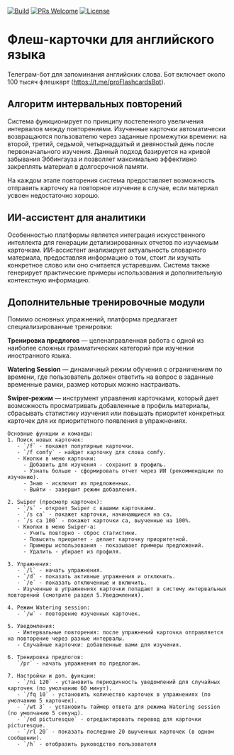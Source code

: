 [![Build](https://github.com/OlegCheban/Flashcards/actions/workflows/mvn.yml/badge.svg)](https://github.com/OlegCheban/Flashcards/actions/workflows/mvn.yml)
[![PRs Welcome](https://img.shields.io/badge/PRs-welcome-brightgreen.svg?style=flat-square)](https://makeapullrequest.com)
[![License](https://img.shields.io/badge/license-MIT-green.svg)](https://github.com/OlegCheban/Flashcards/blob/master/LICENSE)

# Флеш-карточки для английского языка
Телеграм-бот для запоминания английских слова. Бот включает около 100 тысяч флешкарт (https://t.me/proFlashcardsBot).

## Алгоритм интервальных повторений

Система функционирует по принципу постепенного увеличения интервалов между повторениями. Изученные карточки автоматически возвращаются пользователю через заданные промежутки времени: на второй, третий, седьмой, четырнадцатый и девяностый день после первоначального изучения. Данный подход базируется на кривой забывания Эббингауза и позволяет максимально эффективно закреплять материал в долгосрочной памяти.

На каждом этапе повторения система предоставляет возможность отправить карточку на повторное изучение в случае, если материал усвоен недостаточно хорошо.

## ИИ-ассистент для аналитики

Особенностью платформы является интеграция искусственного интеллекта для генерации детализированных отчетов по изучаемым карточкам. ИИ-ассистент анализирует актуальность словарного материала, предоставляя информацию о том, стоит ли изучать конкретное слово или оно считается устаревшим. Система также генерирует практические примеры использования и дополнительную контекстную информацию.

## Дополнительные тренировочные модули

Помимо основных упражнений, платформа предлагает специализированные тренировки:

**Тренировка предлогов** — целенаправленная работа с одной из наиболее сложных грамматических категорий при изучении иностранного языка.

**Watering Session** — динамичный режим обучения с ограничением по времени, где пользователь должен ответить на вопрос в заданные временные рамки, размер которых можно настраивать.

**Swiper-режим** — инструмент управления карточками, который дает возможность просматривать добавленные в профиль материалы, сбрасывать статистику изучения или повышать приоритет конкретных карточек для их приоритетного появления в упражнениях.

```
Основные функции и команды:
1. Поиск новых карточек:
   - `/f` - покажет популярные карточки.
   - `/f comfy` - найдет карточку для слова comfy.
   - Кнопки в меню карточки:
     - Добавить для изучения - сохранит в профиль.
     - Узнать больше - сформировать отчет через ИИ (рекоммендации по изучению).
     - Знаю - исключит из предложенных.
     - Выйти - завершит режим добавления.

2. Swiper (просмотр карточек):
   - `/s` - откроет Swiper с вашими карточками.
   - `/s ca` - покажет карточки, начинающиеся на ca.
   - `/s ca 100` - покажет карточки ca, выученные на 100%.
   - Кнопки в меню Swiper-а:
     - Учить повторно - сброс статистики.
     - Повысить приоритет - делает карточку приоритетной.
     - Примеры использования - показывает примеры предложений.
     - Удалить - убирает из профиля.

3. Упражнения:
   - `/l` - начать упражнения.
   - `/d` - показать активные упражнения и отключить.
   - `/e` - показать отключенные и включить.
   - Изученные в упражнениях карточки попадают в систему интервальных повторений (смотрите раздел 5.Уведомления).

4. Режим Watering session:
   - `/w` - повторение изученных карточек.

5. Уведомления:
   - Интервальные повторения: после упражнений карточка отправляется на повторение через разные интервалы.
   - Случайные карточки: добавленные вами для изучения.

6. Тренировка предлогов:
   `/pr` - начать упражнения по предлогам.

7. Настройки и доп. функции:
   - `/ni 120` - установить периодичность уведомлений для случайных карточек (по умолчанию 60 минут).
   - `/fq 10` - установить количество карточек в упражнениях (по умолчанию 5 карточек).
   - `/wt 3` - установить таймер ответа для режима Watering session (по умолчанию 5 секунд).
   - `/ed picturesque` - отредактировать перевод для карточки picturesque.
   - `/rl 20` - показать последние 20 выученных карточек (в одном сообщении).
   - `/h` - отобразить руководство пользователя
```
  
   
